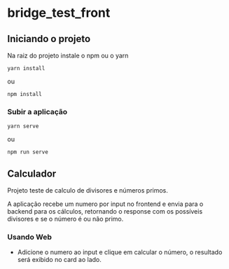 # bridge_test_front

## Iniciando o projeto

Na raiz do projeto instale o npm ou o yarn

```
yarn install

```
ou

```
npm install

```

### Subir a aplicação

```
yarn serve

```
ou

```
npm run serve

```

## Calculador

Projeto teste de calculo de divisores e números primos.

A aplicação recebe um numero por input no frontend e envia para o backend para os cálculos, retornando o response com os possíveis divisores e se o número é ou não primo.

### Usando Web

* Adicione o numero ao input e clique em calcular o número, o resultado será exibido no card ao lado.